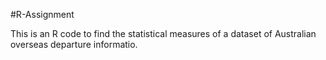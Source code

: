 #R-Assignment

This is an R code to find the statistical measures of a dataset of Australian overseas departure informatio.
